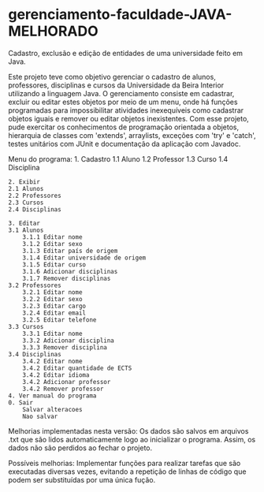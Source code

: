 # gerenciamento-faculdade-JAVA-MELHORADO
Cadastro, exclusão e edição de entidades de uma universidade feito em Java.

Este projeto teve como objetivo gerenciar o cadastro de alunos, professores, disciplinas e cursos da Universidade da Beira Interior utilizando a linguagem Java. O gerenciamento consiste em cadastrar, excluir ou editar estes objetos por meio de um menu, onde há funções programadas para impossibilitar atividades inexequíveis como cadastrar objetos iguais e remover ou editar objetos inexistentes. Com esse projeto, pude exercitar os conhecimentos de programação orientada a objetos, hierarquia de classes com 'extends', arraylists, exceções com 'try' e 'catch', testes unitários com JUnit e documentação da aplicação com Javadoc.

Menu do programa:
    1. Cadastro
    1.1 Aluno 
    1.2 Professor
    1.3 Curso
    1.4 Disciplina

    2. Exibir
    2.1 Alunos 
    2.2 Professores
    2.3 Cursos
    2.4 Disciplinas

    3. Editar
    3.1 Alunos
        3.1.1 Editar nome
        3.1.2 Editar sexo
        3.1.3 Editar país de origem
        3.1.4 Editar universidade de origem
        3.1.5 Editar curso
        3.1.6 Adicionar disciplinas
        3.1.7 Remover disciplinas
    3.2 Professores
        3.2.1 Editar nome
        3.2.2 Editar sexo 
        3.2.3 Editar cargo
        3.2.4 Editar email
        3.2.5 Editar telefone
    3.3 Cursos
        3.3.1 Editar nome
        3.3.2 Adicionar disciplina
        3.3.3 Remover disciplina
    3.4 Disciplinas
        3.4.2 Editar nome
        3.4.2 Editar quantidade de ECTS 
        3.4.2 Editar idioma
        3.4.2 Adicionar professor
        3.4.2 Remover professor
    4. Ver manual do programa
    0. Sair
        Salvar alteracoes
        Nao salvar

Melhorias implementadas nesta versão:
Os dados são salvos em arquivos .txt que são lidos automaticamente logo ao inicializar o programa. Assim, os dados não são perdidos ao fechar o projeto.

Possíveis melhorias:
Implementar funções para realizar tarefas que são executadas diversas vezes, evitando a repetição de linhas de código que podem ser substituídas por uma única fução.
